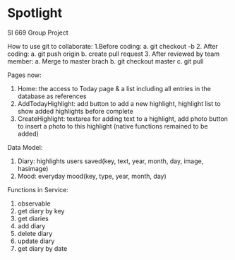 # Spotlight
SI 669 Group Project

How to use git to collaborate:
  1.Before coding:
    a. git checkout -b <name of new branch>
  2. After coding:
    a. git push origin <branch name>
    b. create pull request
  3. After reviewed by team member:
    a. Merge to master brach
    b. git checkout master
    c. git pull

Pages now:
  1. Home: the access to Today page & a list including all entries in the database as references
  2. AddTodayHighlight: add button to add a new highlight, highlight list to show added highlights before complete
  3. CreateHighlight: textarea for adding text to a highlight, add photo button to insert a photo to this highlight (native functions remained to be added)
  
Data Model:
  1. Diary: highlights users saved(key, text, year, month, day, image, hasimage)
  2. Mood: everyday mood(key, type, year, month, day)
  
Functions in Service:
  1. observable
  2. get diary by key
  3. get diaries
  4. add diary
  5. delete diary
  6. update diary
  7. get diary by date

  
